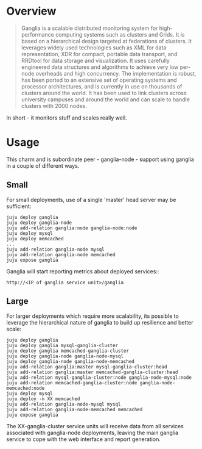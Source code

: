 # Overview

> Ganglia is a scalable distributed monitoring system for high-performance computing
 systems such as clusters and Grids. It is based on a hierarchical design targeted
 at federations of clusters. It leverages widely used technologies such as XML for
 data representation, XDR for compact, portable data transport, and RRDtool for data
 storage and visualization. It uses carefully engineered data structures and
 algorithms to achieve very low per-node overheads and high concurrency. The
 implementation is robust, has been ported to an extensive set of operating systems
 and processor architectures, and is currently in use on thousands of clusters around
 the world. It has been used to link clusters across university campuses and around
 the world and can scale to handle clusters with 2000 nodes.

In short - it monitors stuff and scales really well.

# Usage

This charm and is subordinate peer - ganglia-node - support using ganglia in a
couple of different ways.

## Small


For small deployments, use of a single 'master' head server may be sufficient:

    juju deploy ganglia
    juju deploy ganglia-node
    juju add-relation ganglia:node ganglia-node:node
    juju deploy mysql
    juju deploy memcached
    ...
    juju add-relation ganglia-node mysql
    juju add-relation ganglia-node memcached
    juju expose ganglia

Ganglia will start reporting metrics about deployed services::

    http://<IP of ganglia service unit>/ganglia

## Large

For larger deployments which require more scalability, its possible to leverage
the hierarchical nature of ganglia to build up resilience and better scale:
    
    juju deploy ganglia
    juju deploy ganglia mysql-ganglia-cluster
    juju deploy ganglia memcached-ganglia-cluster
    juju deploy ganglia-node ganglia-node-mysql
    juju deploy ganglia-node ganglia-node-memcached
    juju add-relation ganglia:master mysql-ganglia-cluster:head
    juju add-relation ganglia:master memcached-ganglia-cluster:head
    juju add-relation mysql-ganglia-cluster:node ganglia-node-mysql:node
    juju add-relation memcached-ganglia-cluster:node ganglia-node-memcached:node
    juju deploy mysql
    juju deploy -n XX memcached
    juju add-relation ganglia-node-mysql mysql
    juju add-relation ganglia-node-memcached memcached
    juju expose ganglia

The XX-ganglia-cluster service units will receive data from all services associated
with ganglia-node deployments, leaving the main ganglia service to cope with the web
interface and report generation.
